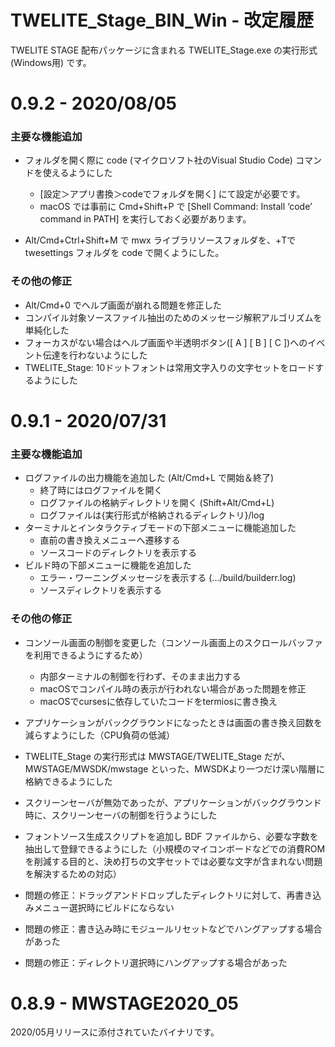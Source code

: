 # TWELITE_Stage_BIN_Win - 改定履歴
TWELITE STAGE 配布パッケージに含まれる TWELITE_Stage.exe の実行形式 (Windows用) です。



# 0.9.2 - 2020/08/05

### 主要な機能追加

* フォルダを開く際に code (マイクロソフト社のVisual Studio Code) コマンドを使えるようにした

  * [設定＞アプリ書換＞codeでフォルダを開く] にて設定が必要です。
  * macOS では事前に Cmd+Shift+P で [Shell Command: Install ‘code’ command in PATH] を実行しておく必要があります。

* Alt/Cmd+Ctrl+Shift+M で mwx ライブラリソースフォルダを、+Tで twesettings フォルダを code で開くようにした。

  

### その他の修正

* Alt/Cmd+0 でヘルプ画面が崩れる問題を修正した
* コンパイル対象ソースファイル抽出のためのメッセージ解釈アルゴリズムを単純化した
* フォーカスがない場合はヘルプ画面や半透明ボタン([ A ] [ B ] [ C ])へのイベント伝達を行わないようにした
* TWELITE_Stage: 10ドットフォントは常用文字入りの文字セットをロードするようにした



# 0.9.1 - 2020/07/31

### 主要な機能追加

* ログファイルの出力機能を追加した (Alt/Cmd+L で開始＆終了)
  * 終了時にはログファイルを開く
  * ログファイルの格納ディレクトリを開く (Shift+Alt/Cmd+L)
  * ログファイルは{実行形式が格納されるディレクトリ}/log
* ターミナルとインタラクティブモードの下部メニューに機能追加した
  * 直前の書き換えメニューへ遷移する
  * ソースコードのディレクトリを表示する
* ビルド時の下部メニューに機能を追加した
  * エラー・ワーニングメッセージを表示する (.../build/builderr.log)
  * ソースディレクトリを表示する



### その他の修正

* コンソール画面の制御を変更した（コンソール画面上のスクロールバッファを利用できるようにするため）
  * 内部ターミナルの制御を行わず、そのまま出力する
  * macOSでコンパイル時の表示が行われない場合があった問題を修正
  * macOSでcursesに依存していたコードをtermiosに書き換え
* アプリケーションがバックグラウンドになったときは画面の書き換え回数を減らすようにした（CPU負荷の低減）

* TWELITE_Stage の実行形式は MWSTAGE/TWELITE_Stage だが、MWSTAGE/MWSDK/mwstage といった、MWSDKより一つだけ深い階層に格納できるようにした
* スクリーンセーバが無効であったが、アプリケーションがバックグラウンド時に、スクリーンセーバの制御を行うようにした
* フォントソース生成スクリプトを追加し BDF ファイルから、必要な字数を抽出して登録できるようにした（小規模のマイコンボードなどでの消費ROMを削減する目的と、決め打ちの文字セットでは必要な文字が含まれない問題を解決するための対応）
* 問題の修正：ドラッグアンドドロップしたディレクトリに対して、再書き込みメニュー選択時にビルドにならない
* 問題の修正：書き込み時にモジュールリセットなどでハングアップする場合があった
* 問題の修正：ディレクトリ選択時にハングアップする場合があった





# 0.8.9 - MWSTAGE2020_05

2020/05月リリースに添付されていたバイナリです。